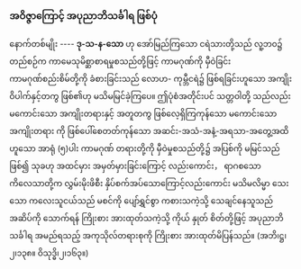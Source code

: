 ### အဝိဇ္ဇာကြောင့် အပုညာဘိသင်္ခါရ ဖြစ်ပုံ

နောက်တစ်မျိုး ---- **ဒု-သ-န-သော** ဟု အော်မြည်ကြသော ငရဲသားတို့သည် လူ့ဘ၀၌ တည်စဉ်က
ကာမေသုမိစ္ဆာစာရမှုစသည်တို့ဖြင့် ကာမဂုဏ်ကို မှီဝဲခြင်း ကာမဂုဏ်စည်းစိမ်တို့ကို ခံစားခြင်းသည် လောဟ-
ကုမ္ဘီငရဲ၌ ဖြစ်ရခြင်းဟူသော အကျိုးဝိပါက်နှင့်တကွ ဖြစ်၏ဟု မသိမမြင်ခဲ့ကြပေ။ ဤပုံစံအတိုင်းပင် သတ္တဝါတို့
သည်လည်း မကောင်းသော အကျိုးတရားနှင့် အတူတကွ ဖြစ်လေ့ရှိကြကုန်သော မကောင်းသော အကျိုးတရား
ကို ဖြစ်ပေါ်စေတတ်ကုန်သော အဆင်း-အသံ-အနံ့-အရသာ-အတွေ့အထိဟူသော အာရုံ (၅)ပါး ကာမဂုဏ်
တရားတို့ကို မှီဝဲမှုစသည်တို့၌ အပြစ်ကို မမြင်သည်ဖြစ်၍ သုခဟု အထင်မှား အမှတ်မှားခြင်းကြောင့်
လည်းကောင်း， ရာဂစသော ကိလေသာတို့က လွှမ်းမိုးဖိစီး နှိပ်စက်အပ်သောကြောင့်လည်းကောင်း မသိမလိမ္မာ
သေးသော ကလေးသူငယ်သည် မစင်ကို ပျော်ရွှင်စွာ ကစားသကဲ့သို့ သေချင်နေသူသည် အဆိပ်ကို သောက်ရန်
ကြိုးစား အားထုတ်သကဲ့သို့ ကိုယ် နှုတ် စိတ်တို့ဖြင့် အပုညာဘိသင်္ခါရ အမည်ရသည့် အကုသိုလ်တရားစုကို
ကြိုးစား အားထုတ်မိပြန်သည်။ (အဘိ၊ဋ္ဌ၊၂၊၁၃၈။ ဝိသုဒ္ဓိ၊၂၊၁၆၃။)
